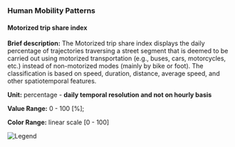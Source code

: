 ### Human Mobility Patterns

#### Motorized trip share index

**Brief description:** The Motorized trip share index displays the daily percentage of trajectories traversing a street segment that is deemed to be carried out using motorized transportation (e.g., buses, cars, motorcycles, etc.) instead of non-motorized modes (mainly by bike or foot). The classification is based on speed, duration, distance, average speed, and other spatiotemporal features.

**Unit:** percentage - **daily temporal resolution and not on hourly basis**

**Value Range:** 0 - 100 [%];

**Color Range:** linear scale [0 - 100]

![Legend](legends/gtif/AQ4_motorized_share.png "Motorized trip share index")
